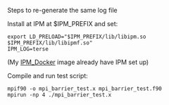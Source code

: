 Steps to re-generate the same log file

Install at IPM at $IPM_PREFIX and set:

    export LD_PRELOAD="$IPM_PREFIX/lib/libipm.so $IPM_PREFIX/lib/libipmf.so"
    IPM_LOG=terse

(My [IPM_Docker](https://github.com/JiaweiZhuang/IPM_Docker) image already have IPM set up)

Compile and run test script:

    mpif90 -o mpi_barrier_test.x mpi_barrier_test.f90
    mpirun -np 4 ./mpi_barrier_test.x
